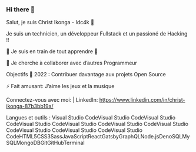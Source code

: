 ### Hi there 👋

Salut, je suis Christ Ikonga - Idc4k 👋


Je suis un technicien, un développeur Fullstack et un passioné de Hacking !!

🌱 Je suis en train de tout apprendre 🤣

👯 Je cherche à collaborer avec d’autres Programmeur

Objectifs 🥅 2022 : Contribuer davantage aux projets Open Source

⚡ Fait amusant: J’aime les jeux et la musique 

Connectez-vous avec moi:
| LinkedIn: https://www.linkedin.com/in/christ-ikonga-87b3bb19a/


Langues et outils :
Visual Studio CodeVisual Studio CodeVisual Studio CodeVisual Studio CodeVisual Studio CodeVisual Studio CodeVisual Studio CodeVisual Studio CodeVisual Studio CodeVisual Studio CodeHTML5CSS3SassJavaScriptReactGatsbyGraphQLNode.jsDenoSQLMySQLMongoDBGitGitHubTerminal




